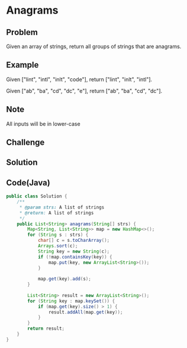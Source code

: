 Anagrams
===



Problem
-------

Given an array of strings, return all groups of strings that are anagrams.

Example
-------

Given ["lint", "intl", "inlt", "code"], return ["lint", "inlt", "intl"].

Given ["ab", "ba", "cd", "dc", "e"], return ["ab", "ba", "cd", "dc"].

Note
---------

All inputs will be in lower-case

Challenge
---------

Solution
--------



Code(Java)
----------

```java
public class Solution {
    /**
     * @param strs: A list of strings
     * @return: A list of strings
     */
    public List<String> anagrams(String[] strs) {
        Map<String, List<String>> map = new HashMap<>();
        for (String s : strs) {
            char[] c = s.toCharArray();
            Arrays.sort(c);
            String key = new String(c);
            if (!map.containsKey(key)) {
                map.put(key, new ArrayList<String>());
            }
            
            map.get(key).add(s);
        }
        
        List<String> result = new ArrayList<String>();
        for (String key : map.keySet()) {
            if (map.get(key).size() > 1) {
                result.addAll(map.get(key));
            }
        }
        return result;
    }
}

```